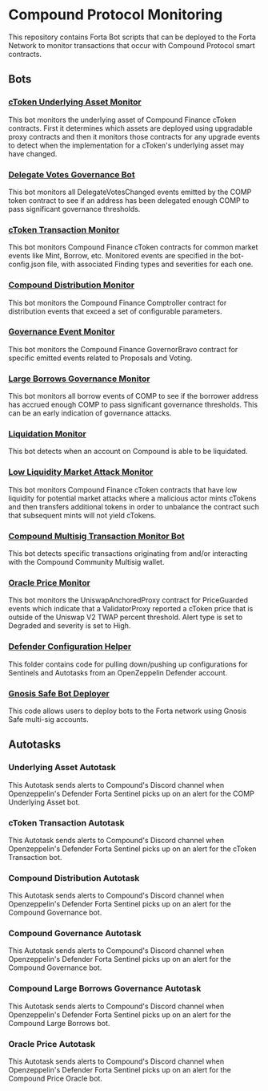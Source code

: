 # Compound Protocol Monitoring

This repository contains Forta Bot scripts that can be deployed to the Forta Network to monitor
transactions that occur with Compound Protocol smart contracts.

## Bots

### [cToken Underlying Asset Monitor](asset-monitor/README.md)

This bot monitors the underlying asset of Compound Finance cToken contracts.  First
it determines which assets are deployed using upgradable proxy contracts and then it
monitors those contracts for any upgrade events to detect when the implementation for
a cToken's underlying asset may have changed.

### [Delegate Votes Governance Bot](comp-delegations-monitor/README.md)

This bot monitors all DelegateVotesChanged events emitted by the COMP token contract to see if an
address has been delegated enough COMP to pass significant governance thresholds.

### [cToken Transaction Monitor](ctoken-monitor/README.md)

This bot monitors Compound Finance cToken contracts for common market events like Mint, Borrow,
etc.  Monitored events are specified in the bot-config.json file, with associated Finding types
and severities for each one.

### [Compound Distribution Monitor](distribution/README.md)

This bot monitors the Compound Finance Comptroller contract for distribution events that exceed a 
set of configurable parameters.

### [Governance Event Monitor](governance/README.md)

This bot monitors the Compound Finance GovernorBravo contract for specific emitted events related
to Proposals and Voting.

### [Large Borrows Governance Monitor](large-borrows-governance/README.md)

This bot monitors all borrow events of COMP to see if the borrower address has accrued enough COMP
to pass significant governance thresholds. This can be an early indication of governance attacks.

### [Liquidation Monitor](liquidation-monitor/README.md)

This bot detects when an account on Compound is able to be liquidated.

### [Low Liquidity Market Attack Monitor](low-liquidity-market-attack-monitor/README.md)

This bot monitors Compound Finance cToken contracts that have low liquidity for potential 
market attacks where a malicious actor mints cTokens and then transfers additional tokens in
order to unbalance the contract such that subsequent mints will not yield cTokens.

### [Compound Multisig Transaction Monitor Bot](multisig-transactions-monitor/README.md)

This bot detects specific transactions originating from and/or interacting with the Compound Community Multisig wallet.

### [Oracle Price Monitor](oracle-price-monitor/README.md)

This bot monitors the UniswapAnchoredProxy contract for PriceGuarded events which indicate that
a ValidatorProxy reported a cToken price that is outside of the Uniswap V2 TWAP percent threshold.
Alert type is set to Degraded and severity is set to High.

### [Defender Configuration Helper](defender/README.md)

This folder contains code for pulling down/pushing up configurations for Sentinels and Autotasks from an OpenZeppelin Defender account.

### [Gnosis Safe Bot Deployer](gnosis-safe-deploy/README.md)

This code allows users to deploy bots to the Forta network using Gnosis Safe multi-sig accounts.

## Autotasks

### Underlying Asset Autotask

This Autotask sends alerts to Compound's Discord channel when Openzeppelin's Defender Forta Sentinel picks up on an alert for the COMP Underlying Asset bot.

### cToken Transaction Autotask

This Autotask sends alerts to Compound's Discord channel when Openzeppelin's Defender Forta Sentinel picks up on an alert for the cToken Transaction bot.

### Compound Distribution Autotask

This Autotask sends alerts to Compound's Discord channel when Openzeppelin's Defender Forta Sentinel picks up on an alert for the Compound Governance bot.

### Compound Governance Autotask

This Autotask sends alerts to Compound's Discord channel when Openzeppelin's Defender Forta Sentinel picks up on an alert for the Compound Governance bot.

### Compound Large Borrows Governance Autotask

This Autotask sends alerts to Compound's Discord channel when Openzeppelin's Defender Forta Sentinel picks up on an alert for the Compound Large Borrows bot.

### Oracle Price Autotask

This Autotask sends alerts to Compound's Discord channel when Openzeppelin's Defender Forta Sentinel picks up on an alert for the Compound Price Oracle bot.

